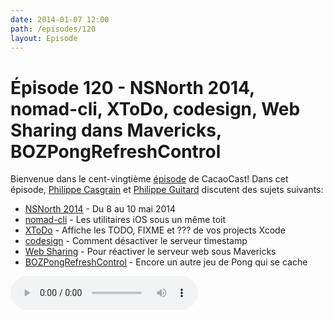 ```yaml
---
date: 2014-01-07 12:00
path: /episodes/120
layout: Episode
---
```

# Épisode 120 - NSNorth 2014, nomad-cli, XToDo, codesign, Web Sharing dans Mavericks, BOZPongRefreshControl
<p>Bienvenue dans le cent-vingtième <a href="https://cacaocast.com/media/cacaocast_120.m4a" title="CacaoCast Episode 120">épisode</a> de CacaoCast! Dans cet épisode, <a href="http://www.twitter.com/philippec" title="Philippe Casgrain sur Twitter">Philippe Casgrain</a> et <a href="http://www.twitter.com/philippeguitard" title="Philippe Guitard sur Twitter">Philippe Guitard</a> discutent des sujets suivants:</p>
<ul><li><a href="http://nsnorth.ca" title="NSNorth 2014">NSNorth 2014</a> - Du 8 au 10 mai 2014</li>
<li><a href="http://nomad-cli.com" title="nomad-cli">nomad-cli</a> - Les utilitaires iOS sous un même toit</li>
<li><a href="https://github.com/trawor/XToDo" title="XToDo">XToDo</a> - Affiche les TODO, FIXME et ??? de vos projects Xcode</li>
<li><a href="http://indiestack.com/2014/01/timestamp-disservice/" title="codesign">codesign</a> - Comment désactiver le serveur timestamp</li>
<li><a href="http://clickontyler.com/web-sharing/" title="Web Sharing">Web Sharing</a> - Pour réactiver le serveur web sous Mavericks</li>
<li><a href="https://github.com/boztalay/BOZPongRefreshControl" title="BOZPongRefreshControl">BOZPongRefreshControl</a> - Encore un autre jeu de Pong qui se cache</li>
</ul>
<p><audio controls><source src="https://cacaocast.com/media/cacaocast_120.m4a" type="audio/mpeg"><source src="https://cacaocast.com/media/cacaocast_120.m4a" type="audio/mp4">Votre navigateur ne supporte pas l'élément audio / Your browser does not support the audio element.</audio></p>
